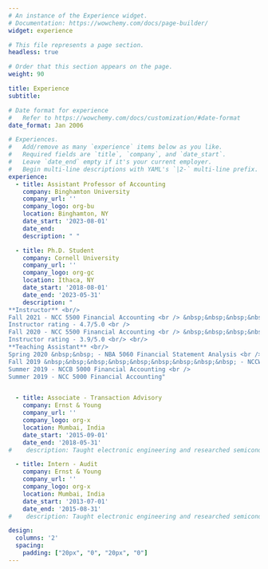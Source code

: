 ```yaml
---
# An instance of the Experience widget.
# Documentation: https://wowchemy.com/docs/page-builder/
widget: experience

# This file represents a page section.
headless: true

# Order that this section appears on the page.
weight: 90

title: Experience
subtitle: 

# Date format for experience
#   Refer to https://wowchemy.com/docs/customization/#date-format
date_format: Jan 2006

# Experiences.
#   Add/remove as many `experience` items below as you like.
#   Required fields are `title`, `company`, and `date_start`.
#   Leave `date_end` empty if it's your current employer.
#   Begin multi-line descriptions with YAML's `|2-` multi-line prefix.
experience:
  - title: Assistant Professor of Accounting
    company: Binghamton University
    company_url: ''
    company_logo: org-bu
    location: Binghamton, NY
    date_start: '2023-08-01'
    date_end: 
    description: " "

  - title: Ph.D. Student
    company: Cornell University
    company_url: ''
    company_logo: org-gc
    location: Ithaca, NY
    date_start: '2018-08-01'
    date_end: '2023-05-31'
    description: "
**Instructor** <br/>
Fall 2021 - NCC 5500 Financial Accounting <br /> &nbsp;&nbsp;&nbsp;&nbsp;&nbsp;&nbsp;&nbsp;&nbsp;
Instructor rating - 4.7/5.0 <br />
Fall 2020 - NCC 5500 Financial Accounting <br /> &nbsp;&nbsp;&nbsp;&nbsp;&nbsp;&nbsp;&nbsp;&nbsp;
Instructor rating - 3.9/5.0 <br/> <br/>
**Teaching Assistant** <br/>
Spring 2020 &nbsp;&nbsp; - NBA 5060 Financial Statement Analysis <br />
Fall 2019 &nbsp;&nbsp;&nbsp;&nbsp;&nbsp;&nbsp;&nbsp;&nbsp;&nbsp; - NCCW 5000 Financial Accounting <br />
Summer 2019 - NCCB 5000 Financial Accounting <br />
Summer 2019 - NCC 5000 Financial Accounting"


  - title: Associate - Transaction Advisory
    company: Ernst & Young 
    company_url: ''
    company_logo: org-x
    location: Mumbai, India
    date_start: '2015-09-01'
    date_end: '2018-05-31'
#    description: Taught electronic engineering and researched semiconductor physics.

  - title: Intern - Audit
    company: Ernst & Young
    company_url: ''
    company_logo: org-x
    location: Mumbai, India
    date_start: '2013-07-01'
    date_end: '2015-08-31'
#    description: Taught electronic engineering and researched semiconductor physics.

design:
  columns: '2'
  spacing:
    padding: ["20px", "0", "20px", "0"]
---
```

